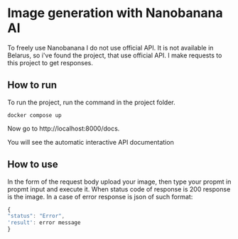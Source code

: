 # Image generation with Nanobanana AI
To freely use Nanobanana I do not use official API. It is not available in Belarus, so i've found the project, that use official API. I make requests to this project to get responses.
## How to run
To run the project, run the command in the project folder.
```
docker compose up
```
Now go to http://localhost:8000/docs.

You will see the automatic interactive API documentation
## How to use
In the form of the request body upload your image, then type your propmt in propmt input and execute it.
When status code of response is 200 response is the image. In a case of error response is json of such format:
```javascript
{
"status": "Error",
'result': error message
}
```
